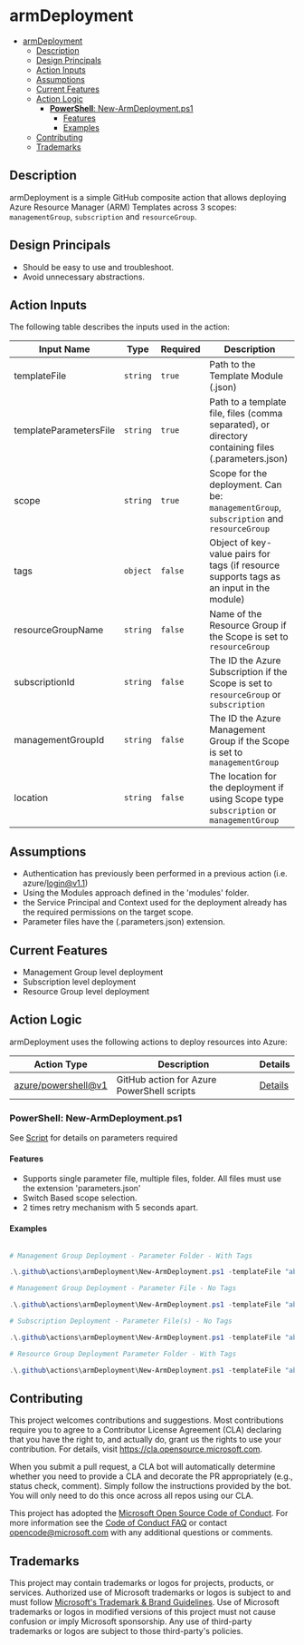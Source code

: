 # armDeployment

- [armDeployment](#armdeployment)
  - [Description](#description)
  - [Design Principals](#design-principals)
  - [Action Inputs](#action-inputs)
  - [Assumptions](#assumptions)
  - [Current Features](#current-features)
  - [Action Logic](#action-logic)
    - [**PowerShell**: New-ArmDeployment.ps1](#powershell-new-armdeploymentps1)
      - [Features](#features)
      - [Examples](#examples)
  - [Contributing](#contributing)
  - [Trademarks](#trademarks)

## Description

armDeployment is a simple GitHub composite action that allows deploying Azure Resource Manager (ARM) Templates across 3 scopes: `managementGroup`, `subscription` and `resourceGroup`. 

## Design Principals

- Should be easy to use and troubleshoot.
- Avoid unnecessary abstractions.

## Action Inputs

The following table describes the inputs used in the action:

| Input Name             | Type     | Required | Description                                                                                        |
| ---------------------- | -------- | -------- | -------------------------------------------------------------------------------------------------- |
| templateFile           | `string` | `true`   | Path to the Template Module (.json)                                                                |
| templateParametersFile | `string` | `true`   | Path to a template file, files (comma separated), or directory containing files (.parameters.json) |
| scope                  | `string` | `true`   | Scope for the deployment. Can be: `managementGroup`, `subscription` and `resourceGroup`            |
| tags                   | `object` | `false`  | Object of key-value pairs for tags (if resource supports tags as an input in the module)           |
| resourceGroupName      | `string` | `false`  | Name of the Resource Group if the Scope is set to `resourceGroup`                                  |
| subscriptionId         | `string` | `false`  | The ID the Azure Subscription if the Scope is set to `resourceGroup` or `subscription`             |
| managementGroupId      | `string` | `false`  | The ID the Azure Management Group if the Scope is set to `managementGroup`                         |
| location               | `string` | `false`  | The location for the deployment if using Scope type `subscription` or `managementGroup`            |

## Assumptions

- Authentication has previously been performed in a previous action (i.e. azure/login@v1.1)
- Using the Modules approach defined in the 'modules' folder.
- the Service Principal and Context used for the deployment already has the required permissions on the target scope.
- Parameter files have the (.parameters.json) extension.

## Current Features

- Management Group level deployment
- Subscription level deployment
- Resource Group level deployment

## Action Logic

armDeployment uses the following actions to deploy resources into Azure:

| Action Type                                                | Description                                | Details                                     |
| ---------------------------------------------------------- | ------------------------------------------ | ------------------------------------------- |
| [azure/powershell@v1](https://github.com/Azure/powershell) | GitHub action for Azure PowerShell scripts | [Details](#powershell-new-armdeploymentps1) |


### **PowerShell**: New-ArmDeployment.ps1

See [Script](New-ArmDeployment.ps1) for details on parameters required

#### Features

- Supports single parameter file, multiple files, folder. All files must use the extension 'parameters.json' 
- Switch Based scope selection.
- 2 times retry mechanism with 5 seconds apart.

#### Examples

```powershell

# Management Group Deployment - Parameter Folder - With Tags

.\.github\actions\armDeployment\New-ArmDeployment.ps1 -templateFile "abc.json" -templateParametersFile "myFiles\prod" -scope managementGroup -managementGroupId "mg-contoso" -location "australiaeast" -tags "@{a=1}" 

# Management Group Deployment - Parameter File - No Tags

.\.github\actions\armDeployment\New-ArmDeployment.ps1 -templateFile "abc.json" -templateParametersFile "abc.parameters.json" -scope managementGroup -managementGroupId "mg-contoso" -location "australiaeast"

# Subscription Deployment - Parameter File(s) - No Tags

.\.github\actions\armDeployment\New-ArmDeployment.ps1 -templateFile "abc.json" -templateParametersFile "abc.parameters.json","abc2.parameters.json" -scope subscription -subscriptionId "abc-defg-hij" -location "australiaeast"

# Resource Group Deployment Parameter Folder - With Tags

.\.github\actions\armDeployment\New-ArmDeployment.ps1 -templateFile "abc.json" -templateParametersFile "myFiles\prod" -scope resourceGroup -resourceGroupName "my-RG" -subscriptionId "abc-defg-hij" -tags "@{a=1}" 

```


## Contributing

This project welcomes contributions and suggestions.  Most contributions require you to agree to a
Contributor License Agreement (CLA) declaring that you have the right to, and actually do, grant us
the rights to use your contribution. For details, visit https://cla.opensource.microsoft.com.

When you submit a pull request, a CLA bot will automatically determine whether you need to provide
a CLA and decorate the PR appropriately (e.g., status check, comment). Simply follow the instructions
provided by the bot. You will only need to do this once across all repos using our CLA.

This project has adopted the [Microsoft Open Source Code of Conduct](https://opensource.microsoft.com/codeofconduct/).
For more information see the [Code of Conduct FAQ](https://opensource.microsoft.com/codeofconduct/faq/) or
contact [opencode@microsoft.com](mailto:opencode@microsoft.com) with any additional questions or comments.

## Trademarks

This project may contain trademarks or logos for projects, products, or services. Authorized use of Microsoft 
trademarks or logos is subject to and must follow 
[Microsoft's Trademark & Brand Guidelines](https://www.microsoft.com/en-us/legal/intellectualproperty/trademarks/usage/general).
Use of Microsoft trademarks or logos in modified versions of this project must not cause confusion or imply Microsoft sponsorship.
Any use of third-party trademarks or logos are subject to those third-party's policies.
